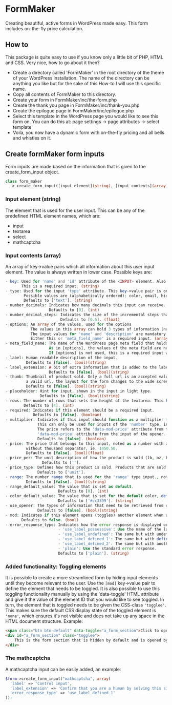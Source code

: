 # FormMaker
Creating beautiful, active forms in WordPress made easy. This form includes on-the-fly price calculation.

## How to
This package is quite easy to use if you know only a little bit of PHP, HTML and CSS. Very nice, how to go about it then?

* Create a directory called 'FormMaker' in the root directory of the theme of your WordPress installation. The name of the directory can be anything you like but for the sake of this How-to I will use this specific name.
* Copy all contents of FormMaker to this directory.
* Create your form in FormMaker/inc/the-form.php
* Create the thank you page in FormMaker/inc/thank-you.php
* Create the epilogue page in FormMaker/inc/epilogue.php
* Select this template in the WordPress page you would like to see this form on. You can do this at: page settings -> page attributes -> select template
* Voila, you now have a dynamic form with on-the-fly pricing and all bells and whistles on it.

## Create formMaker form inputs
Form inputs are made based on the information that is given to the create_form_input object.
```php
class form_maker
  -> create_form_input([input element](string), [input contents](array))
```
### Input element (string)
The element that is used for the user input. This can be any of the predefined HTML element names, which are:
* input
* textarea
* select
* mathcaptcha

### Input contents (array)
An array of key->value pairs which all information about this user input element. The value is always written in lower case.
Possible keys are:
```php
- key: Used for 'name' and 'id' attribute of the <INPUT> element. Also used for the 'for' attribute in the <LABEL> element.
       This is a required input. (string)
- type: Used for the input 'type' attribute. This key->value pair is only mandatory for use with <INPUT> elements.
        Possible values are (alphabetically ordered): color, email, hidden, number, password, radio, range, tel, text, url.
        Defaults to ['text']. (string)
- number_decimals: Indicates how many decimals this input can receive.
                   Defaults to [0]. (int)
- number_decimal_steps: Indicates the size of the incremental steps that is used by the browser number input interface, the spinner.
                        Defaults to [0.5]. (float)
- options: An array of the values, used for the options
           The values in this array can hold 3 types of information (name, description and price), each separated by a pipe (|) symbol. The notation is as follows: 'name|description(|price)'.
           The input values for 'name' and 'description' are mandatory and the value for 'price' is optional.
           Either this or 'meta_field_name' is a required input. (array)
- meta_field_name: The name of the WordPress page meta field that holds the values, used for the options.
                   As in [options], the values of the meta field are noted as 'name|description|price'. The input values for 'name' and 'description' are mandatory and the input value for 'price' is optional.
                   If [options] is not used, this is a required input which is done in the WP page backend by adding a meta field.
- label: Human readable description of the input.
         Defaults to [false]. (bool)(string)
- label_extension: A bit of extra information that is added to the label as a new block of text, positioned under the main label description in normal font-weight.
                   Defaults to [false]. (bool)(string)
- thumb: Thumbnail of product sold. Only a full url is an accepted value here. If a thumbnail is used by passing
         a valid url, the layout for the form changes to the wide screen column style layout.
         Defaults to [false]. (bool)(string)
- placeholder: Hint for input, shown in the input in light type.
               Defaults to [false]. (bool)(string)
- rows: The number of rows that sets the height of the textarea. This key->value pair can only be used for the <TEXTAREA> element.
        Defaults to [4]. (int)
- required: Indicates if this element should be a required input.
            Defaults to [false]. (boolean)
- multiplier: Indicates if this input should function as a multiplier for the price.
              This can only be used for inputs of the 'number' type, in which the user can only input an int.
              The price refers to the 'data-mod-price' attribute from this input or it can refer to the
              'data-mod-price' attribute from the input of the opener.
              Defaults to [false]. (boolean)
- price: The price that belongs to this input, noted as a number with a decimal point (if neccesary) and
         without thousand separator, ie. 1450.50.
         Defaults to [false]. (bool)(float)
- price_per: The unit description of how the product is sold (lb, oz, kg, gr, pc, etc)
                Defaults to [''].
- price_type: Defines how this product is sold. Products that are sold by weight are volume products, products sold per piece are unit products. Types available: volume, unit.
              Defaults to ['unit']. 
- range: The number range that is used for the 'range' type input., noted as '0-10'. If this input is not or incorrectly given, the HTML standard of 0-100 will be used.
         Defaults to [false]. (bool)(string)
- range_default_value: The value that is set as default.
                       Defaults to [0]. (int)
- color_default_value: The value that is set for the default color, defined as a 7-character string specifying an RGB color in hexadecimal format. Example: '#cc3399'.
                       Defaults to ['#cc3399']. (string)
- use_opener: The types of information that need to be retrieved from opener by JavaScript. Multiple types are separated by '|'. Types available: info, price.
              Defaults to [false]. (bool)(string)
- mod: Indicates if this element opens (toggles) another element when an option is selected. This key->value pair can only be used for <SELECT> elements, checkboxes and radio buttons.
       Defaults to false. (bool)
- error_response_type: Indicates how the error response is displayed on screen. Types available:
                       - 'use_label_possessive': Use the name of the label in the error response, with possessive pronoun (as in 'your' name).
                       - 'use_label_undefined': The same but with undefined article (as in 'a' flower).
                       - 'use_label_defined_1': The same but with defined article (as in 'the' bus).
                       - 'use_label_defined_2': The same but with another variation of a defined article (used in other languages).
                       - 'plain': Use the standard error response.
                       Defaults to ['plain']. (string)
```

### Added functionality: Toggling elements

It is possible to create a more streamlined form by hiding input elements until they become relevant to the user. Use the `[mod]` key->value pair to define the element that needs to be toggled.
It is also possible to use this toggling functionality manually by using the 'data-toggle' HTML attribute and give it the value of the element ID that you would like to see toggled. In turn, the element
that is toggled needs to be given the CSS-class `'togglee'`. This makes sure the default CSS display state of the toggled element is `'none'`, which ensures it's not visible and does not take up any space in the HTML document structure.
Example:
```html
<span class="btn btn-default" data-toggle="a_form_section">Click to open the form section</span>
<div id="a_form_section" class="togglee">
    This is the form section that is hidden by default and is opened by clicking on the link above.
</div>
```

### The mathcaptcha
A mathcaptcha input can be easily added, an example:
```php
$form->create_form_input("mathcaptcha", array(
  'label' => 'Control input',
  'label_extension' => 'Confirm that you are a human by solving this simple calculation',
  'error_response_type' => 'use_label_defined_1'
));
```
